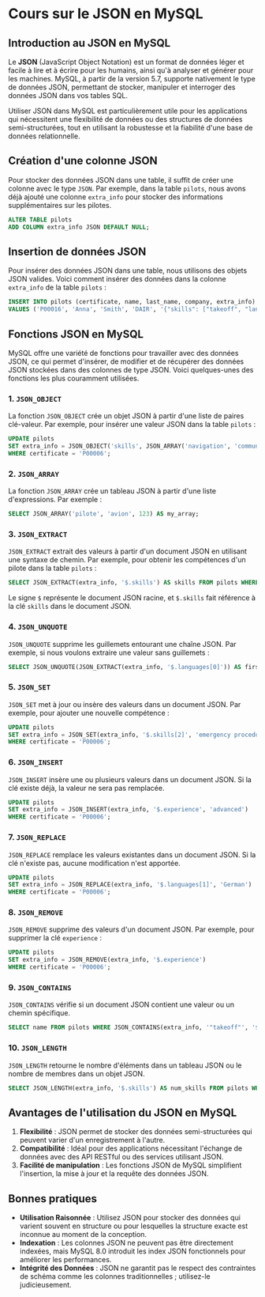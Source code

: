 # Cours sur le JSON en MySQL

## Introduction au JSON en MySQL

Le **JSON** (JavaScript Object Notation) est un format de données léger et facile à lire et à écrire pour les humains, ainsi qu'à analyser et générer pour les machines. MySQL, à partir de la version 5.7, supporte nativement le type de données JSON, permettant de stocker, manipuler et interroger des données JSON dans vos tables SQL.

Utiliser JSON dans MySQL est particulièrement utile pour les applications qui nécessitent une flexibilité de données ou des structures de données semi-structurées, tout en utilisant la robustesse et la fiabilité d'une base de données relationnelle.

## Création d'une colonne JSON

Pour stocker des données JSON dans une table, il suffit de créer une colonne avec le type `JSON`. Par exemple, dans la table `pilots`, nous avons déjà ajouté une colonne `extra_info` pour stocker des informations supplémentaires sur les pilotes.

```sql
ALTER TABLE pilots
ADD COLUMN extra_info JSON DEFAULT NULL;
```

## Insertion de données JSON

Pour insérer des données JSON dans une table, nous utilisons des objets JSON valides. Voici comment insérer des données dans la colonne `extra_info` de la table `pilots` :

```sql
INSERT INTO pilots (certificate, name, last_name, company, extra_info) 
VALUES ('P00016', 'Anna', 'Smith', 'DAIR', '{"skills": ["takeoff", "landing"], "languages": ["English", "French"]}');
```

## Fonctions JSON en MySQL

MySQL offre une variété de fonctions pour travailler avec des données JSON, ce qui permet d'insérer, de modifier et de récupérer des données JSON stockées dans des colonnes de type JSON. Voici quelques-unes des fonctions les plus couramment utilisées.

### 1. `JSON_OBJECT`

La fonction `JSON_OBJECT` crée un objet JSON à partir d'une liste de paires clé-valeur. Par exemple, pour insérer une valeur JSON dans la table `pilots` :

```sql
UPDATE pilots
SET extra_info = JSON_OBJECT('skills', JSON_ARRAY('navigation', 'communication'), 'languages', JSON_ARRAY('English', 'Spanish'))
WHERE certificate = 'P00006';
```

### 2. `JSON_ARRAY`

La fonction `JSON_ARRAY` crée un tableau JSON à partir d'une liste d'expressions. Par exemple :

```sql
SELECT JSON_ARRAY('pilote', 'avion', 123) AS my_array;
```

### 3. `JSON_EXTRACT`

`JSON_EXTRACT` extrait des valeurs à partir d'un document JSON en utilisant une syntaxe de chemin. Par exemple, pour obtenir les compétences d'un pilote dans la table `pilots` :

```sql
SELECT JSON_EXTRACT(extra_info, '$.skills') AS skills FROM pilots WHERE certificate = 'P00006';
```

Le signe `$` représente le document JSON racine, et `$.skills` fait référence à la clé `skills` dans le document JSON.

### 4. `JSON_UNQUOTE`

`JSON_UNQUOTE` supprime les guillemets entourant une chaîne JSON. Par exemple, si nous voulons extraire une valeur sans guillemets :

```sql
SELECT JSON_UNQUOTE(JSON_EXTRACT(extra_info, '$.languages[0]')) AS first_language FROM pilots WHERE certificate = 'P00006';
```

### 5. `JSON_SET`

`JSON_SET` met à jour ou insère des valeurs dans un document JSON. Par exemple, pour ajouter une nouvelle compétence :

```sql
UPDATE pilots
SET extra_info = JSON_SET(extra_info, '$.skills[2]', 'emergency procedures')
WHERE certificate = 'P00006';
```

### 6. `JSON_INSERT`

`JSON_INSERT` insère une ou plusieurs valeurs dans un document JSON. Si la clé existe déjà, la valeur ne sera pas remplacée.

```sql
UPDATE pilots
SET extra_info = JSON_INSERT(extra_info, '$.experience', 'advanced')
WHERE certificate = 'P00006';
```

### 7. `JSON_REPLACE`

`JSON_REPLACE` remplace les valeurs existantes dans un document JSON. Si la clé n'existe pas, aucune modification n'est apportée.

```sql
UPDATE pilots
SET extra_info = JSON_REPLACE(extra_info, '$.languages[1]', 'German')
WHERE certificate = 'P00006';
```

### 8. `JSON_REMOVE`

`JSON_REMOVE` supprime des valeurs d'un document JSON. Par exemple, pour supprimer la clé `experience` :

```sql
UPDATE pilots
SET extra_info = JSON_REMOVE(extra_info, '$.experience')
WHERE certificate = 'P00006';
```

### 9. `JSON_CONTAINS`

`JSON_CONTAINS` vérifie si un document JSON contient une valeur ou un chemin spécifique.

```sql
SELECT name FROM pilots WHERE JSON_CONTAINS(extra_info, '"takeoff"', '$.skills');
```

### 10. `JSON_LENGTH`

`JSON_LENGTH` retourne le nombre d'éléments dans un tableau JSON ou le nombre de membres dans un objet JSON.

```sql
SELECT JSON_LENGTH(extra_info, '$.skills') AS num_skills FROM pilots WHERE certificate = 'P00006';
```

## Avantages de l'utilisation du JSON en MySQL

1. **Flexibilité** : JSON permet de stocker des données semi-structurées qui peuvent varier d'un enregistrement à l'autre.
2. **Compatibilité** : Idéal pour des applications nécessitant l'échange de données avec des API RESTful ou des services utilisant JSON.
3. **Facilité de manipulation** : Les fonctions JSON de MySQL simplifient l'insertion, la mise à jour et la requête des données JSON.

## Bonnes pratiques

- **Utilisation Raisonnée** : Utilisez JSON pour stocker des données qui varient souvent en structure ou pour lesquelles la structure exacte est inconnue au moment de la conception.
- **Indexation** : Les colonnes JSON ne peuvent pas être directement indexées, mais MySQL 8.0 introduit les index JSON fonctionnels pour améliorer les performances.
- **Intégrité des Données** : JSON ne garantit pas le respect des contraintes de schéma comme les colonnes traditionnelles ; utilisez-le judicieusement.
